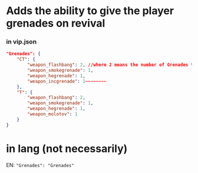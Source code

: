 # Adds the ability to give the player grenades on revival

### in vip.json
```json
"Grenades": {
    "CT": {
        "weapon_flashbang": 2, //where 2 means the number of Grenades that should be given
        "weapon_smokegrenade": 1,
        "weapon_hegrenade": 1,
        "weapon_incgrenade": 1~~~~~~~~
    },
    "T": {
        "weapon_flashbang": 2,
        "weapon_smokegrenade": 1,
        "weapon_hegrenade": 1,
        "weapon_molotov": 1
    }
}
```

# in lang (not necessarily)

EN: `"Grenades": "Grenades"`